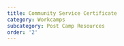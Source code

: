 ```yaml
---
title: Community Service Certificate
category: Workcamps
subcategory: Post Camp Resources
order: '2'
---
```


